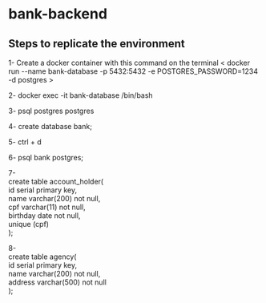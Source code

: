 # bank-backend

## Steps to replicate the environment

1- Create a docker container with this command on the terminal < docker run --name bank-database -p 5432:5432 -e POSTGRES_PASSWORD=1234 -d postgres >

2- docker exec -it bank-database /bin/bash

3- psql postgres postgres

4- create database bank;

5- ctrl + d

6- psql bank postgres;

7-  
create table account_holder(  
    id serial primary key,  
    name varchar(200) not null,  
    cpf varchar(11) not null,  
    birthday date not null,  
    unique (cpf)  
);

8-  
create table agency(  
    id serial primary key,  
    name varchar(200) not null,  
    address varchar(500) not null  
);